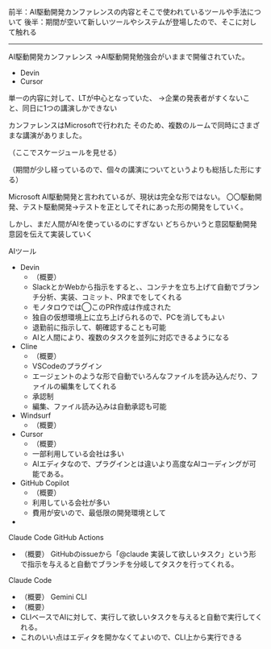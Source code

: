 前半：AI駆動開発カンファレンスの内容とそこで使われているツールや手法について
後半：期間が空いて新しいツールやシステムが登場したので、そこに対して触れる

---

AI駆動開発カンファレンス
→AI駆動開発勉強会がいままで開催されていた。
- Devin
- Cursor

単一の内容に対して、LTが中心となっていた、
→企業の発表者がすくないこと、同日に1つの講演しかできない

カンファレンスはMicrosoftで行われた
そのため、複数のルームで同時にさまざまな講演がありました。

（ここでスケージュールを見せる）

（期間が少し経っているので、個々の講演についてというよりも総括した形にする）

Microsoft
AI駆動開発と言われているが、現状は完全な形ではない。
〇〇駆動開発、テスト駆動開発→テストを正としてそれにあった形の開発をしていく。

しかし、まだ人間がAIを使っているのにすぎない
どちらかいうと意図駆動開発
意図を伝えて実装していく

AIツール
- Devin
	- （概要）
	- SlackとかWebから指示をすると、、コンテナを立ち上げて自動でブランチ分析、実装、コミット、PRまでをしてくれる
	- モノタロウでは◯このPR作成は作成された
	- 独自の仮想環境上に立ち上げられるので、PCを消してもよい
	- 退勤前に指示して、朝確認することも可能
	- AIと人間により、複数のタスクを並列に対応できるようになる
- Cline
	- （概要）
	- VSCodeのプラグイン
	- エージェントのような形で自動でいろんなファイルを読み込んだり、ファイルの編集をしてくれる
	- 承認制
	- 編集、ファイル読み込みは自動承認も可能
- Windsurf
	- （概要）
- Cursor
	- （概要）
	- 一部利用している会社は多い
	- AIエディタなので、プラグインとは違いより高度なAIコーディングが可能である。
- GitHub Copilot
	- （概要）
	- 利用している会社が多い
	- 費用が安いので、最低限の開発環境として
- 

Claude Code GitHub Actions
- （概要）
	GitHubのissueから「@claude 実装して欲しいタスク」という形で指示を与えると自動でブランチを分岐してタスクを行ってくれる。
	
Claude Code
- （概要）
Gemini CLI
- （概要）
- CLIベースでAIに対して、実行して欲しいタスクを与えると自動で実行してくれる。
- これのいい点はエディタを開かなくてよいので、CLI上から実行できる
